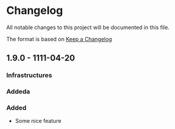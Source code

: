 # Changelog
All notable changes to this project will be documented in this file.

The format is based on [Keep a Changelog](http://keepachangelog.com/)

## 1.9.0 - 1111-04-20

### Infrastructures

### Addeda

### Added
* Some nice feature